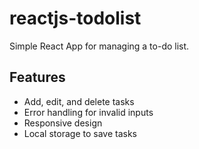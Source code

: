 # reactjs-todolist
Simple React App for managing a to-do list.
## Features
- Add, edit, and delete tasks
- Error handling for invalid inputs
- Responsive design
- Local storage to save tasks
